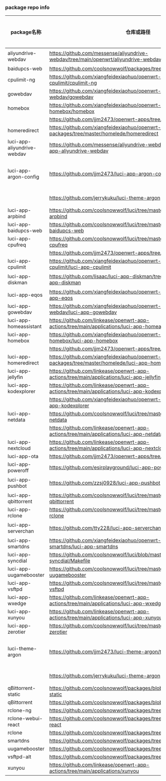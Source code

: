 ### package repo info

| package名称                 | 仓库或路径                                                   | 仓库类型 |
| --------------------------- | ------------------------------------------------------------ | -------- |
| aliyundrive-webdav          | https://github.com/messense/aliyundrive-webdav/tree/main/openwrt/aliyundrive-webdav | 上游     |
| baidupcs-web                | https://github.com/coolsnowwolf/packages/tree/master/net/baidupcs-web |          |
| cpulimit-ng                 | https://github.com/xiangfeidexiaohuo/openwrt-packages/tree/master/op-cpulimit/cpulimit-ng |          |
| gowebdav                    | https://github.com/xiangfeidexiaohuo/openwrt-packages/tree/master/op-webdav/gowebdav |          |
| homebox                     | https://github.com/xiangfeidexiaohuo/openwrt-packages/tree/master/op-homebox/homebox |          |
|                             | https://github.com/jjm2473/openwrt-apps/tree/main/homebox    |          |
| homeredirect                | https://github.com/xiangfeidexiaohuo/openwrt-packages/tree/master/homelede/homeredirect |          |
| luci-app-aliyundrive-webdav | https://github.com/messense/aliyundrive-webdav/tree/main/openwrt/luci-app-aliyundrive-webdav | 上游     |
| luci-app-argon-config       | https://github.com/jjm2473/luci-app-argon-config             | 代码修改 |
|                             | https://github.com/jerrykuku/luci-theme-argon                | 上游     |
| luci-app-arpbind            | https://github.com/coolsnowwolf/luci/tree/master/applications/luci-app-arpbind |          |
| luci-app-baidupcs-web       | https://github.com/coolsnowwolf/luci/tree/master/applications/luci-app-baidupcs-web |          |
| luci-app-cpufreq            | https://github.com/coolsnowwolf/luci/tree/master/applications/luci-app-cpufreq |          |
|                             | https://github.com/jjm2473/openwrt-apps/tree/main/luci-app-cpufreq |          |
| luci-app-cpulimit           | https://github.com/xiangfeidexiaohuo/openwrt-packages/tree/master/op-cpulimit/luci-app-cpulimit |          |
| luci-app-diskman            | https://github.com/lisaac/luci-app-diskman/tree/master/applications/luci-app-diskman | 上游     |
| luci-app-eqos               | https://github.com/xiangfeidexiaohuo/openwrt-packages/tree/master/luci-app-eqos |          |
| luci-app-gowebdav           | https://github.com/xiangfeidexiaohuo/openwrt-packages/tree/master/op-webdav/luci-app-gowebdav |          |
| luci-app-homeassistant      | https://github.com/linkease/openwrt-app-actions/tree/main/applications/luci-app-homeassistant |          |
| luci-app-homebox            | https://github.com/xiangfeidexiaohuo/openwrt-packages/tree/master/op-homebox/luci-app-homebox |          |
|                             | https://github.com/jjm2473/openwrt-apps/tree/main/luci-app-homebox |          |
| luci-app-homeredirect       | https://github.com/xiangfeidexiaohuo/openwrt-packages/tree/master/homelede/luci-app-homeredirect |          |
| luci-app-jellyfin           | https://github.com/linkease/openwrt-app-actions/tree/main/applications/luci-app-jellyfin |          |
| luci-app-kodexplorer        | https://github.com/linkease/openwrt-app-actions/tree/main/applications/luci-app-kodexplorer |          |
|                             | https://github.com/xiangfeidexiaohuo/openwrt-packages/tree/master/luci-app-kodexplorer |          |
| luci-app-netdata            | https://github.com/coolsnowwolf/luci/tree/master/applications/luci-app-netdata |          |
|                             | https://github.com/linkease/openwrt-app-actions/tree/main/applications/luci-app-netdata |          |
| luci-app-nextcloud          | https://github.com/linkease/openwrt-app-actions/tree/main/applications/luci-app-nextcloud |          |
| luci-app-ota                | https://github.com/jjm2473/openwrt-apps/tree/main/luci-app-ota |          |
| luci-app-poweroff           | https://github.com/esirplayground/luci-app-poweroff          |          |
| luci-app-pushbot            | https://github.com/zzsj0928/luci-app-pushbot                 | 上游     |
| luci-app-qbittorrent        | https://github.com/coolsnowwolf/luci/tree/master/applications/luci-app-qbittorrent |          |
| luci-app-rclone             | https://github.com/coolsnowwolf/luci/tree/master/applications/luci-app-rclone |          |
| luci-app-serverchan         | https://github.com/tty228/luci-app-serverchan                | 上游     |
| luci-app-smartdns           | https://github.com/xiangfeidexiaohuo/openwrt-packages/tree/master/op-smartdns/luci-app-smartdns |          |
| luci-app-syncdial           | https://github.com/coolsnowwolf/luci/blob/master/applications/luci-app-syncdial/Makefile |          |
| luci-app-uugamebooster      | https://github.com/coolsnowwolf/luci/tree/master/applications/luci-app-uugamebooster |          |
| luci-app-vsftpd             | https://github.com/coolsnowwolf/luci/tree/master/applications/luci-app-vsftpd |          |
| luci-app-wxedge             | https://github.com/linkease/openwrt-app-actions/tree/main/applications/luci-app-wxedge |          |
| luci-app-xunyou             | https://github.com/linkease/openwrt-app-actions/tree/main/applications/luci-app-xunyou |          |
| luci-app-zerotier           | https://github.com/coolsnowwolf/luci/tree/master/applications/luci-app-zerotier |          |
| luci-theme-argon            | https://github.com/jjm2473/luci-theme-argon/tree/luci-21     | 代码修改 |
|                             | https://github.com/jerrykuku/luci-theme-argon                | 上游     |
| qBittorrent-static          | https://github.com/coolsnowwolf/packages/blob/master/net/qBittorrent-static |          |
| qBittorrent                 | https://github.com/coolsnowwolf/packages/blob/master/net/qBittorrent |          |
| rclone-ng                   | https://github.com/coolsnowwolf/packages/tree/master/net/rclone-ng |          |
| rclone-webui-react          | https://github.com/coolsnowwolf/packages/tree/master/net/rclone-webui-react |          |
| rclone                      | https://github.com/coolsnowwolf/packages/tree/master/net/rclone |          |
| smartdns                    | https://github.com/coolsnowwolf/packages/tree/master/net/smartdns |          |
| uugamebooster               | https://github.com/coolsnowwolf/packages/tree/master/net/uugamebooster |          |
| vsftpd-alt                  | https://github.com/coolsnowwolf/packages/tree/master/net/vsftpd |          |
| xunyou                      | https://github.com/linkease/openwrt-app-actions/tree/main/applications/xunyou |          |